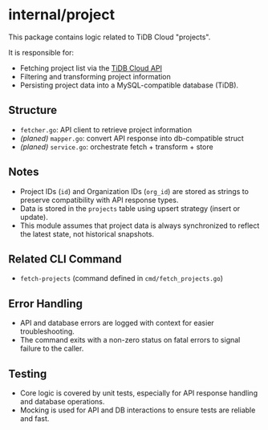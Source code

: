 # internal/project

This package contains logic related to TiDB Cloud "projects".

It is responsible for:
- Fetching project list via the [TiDB Cloud API](https://docs.pingcap.com/tidbcloud/api/v1beta/#tag/Project/operation/ListProjects)
- Filtering and transforming project information
- Persisting project data into a MySQL-compatible database (TiDB).

## Structure

- `fetcher.go`: API client to retrieve project information
- *(planed)* `mapper.go`: convert API response into db-compatible struct
- *(planed)* `service.go`: orchestrate fetch + transform + store

## Notes

- Project IDs (`id`) and Organization IDs (`org_id`) are stored as strings to preserve compatibility with API response types.
- Data is stored in the `projects` table using upsert strategy (insert or update).
- This module assumes that project data is always synchronized to reflect the latest state, not historical snapshots.

## Related CLI Command

- `fetch-projects` (command defined in `cmd/fetch_projects.go`)

## Error Handling

- API and database errors are logged with context for easier troubleshooting.
- The command exits with a non-zero status on fatal errors to signal failure to the caller.

## Testing

- Core logic is covered by unit tests, especially for API response handling and database operations.
- Mocking is used for API and DB interactions to ensure tests are reliable and fast.
